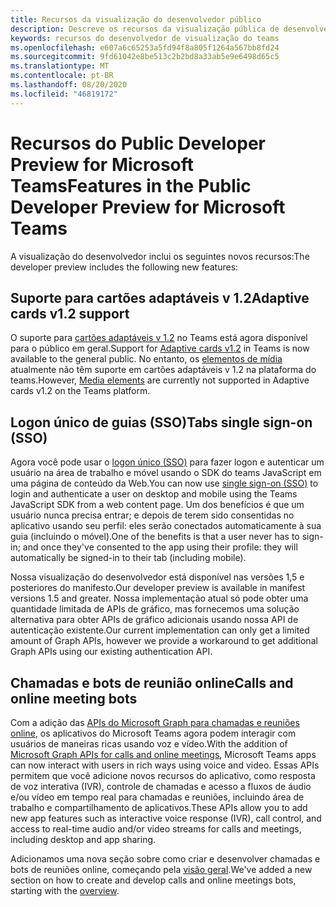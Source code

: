 ```yaml
---
title: Recursos da visualização do desenvolvedor público
description: Descreve os recursos da visualização pública de desenvolvedor do Microsoft Teams
keywords: recursos do desenvolvedor de visualização do teams
ms.openlocfilehash: e607a6c65253a5fd94f8a805f1264a567bb8fd24
ms.sourcegitcommit: 9fd61042e8be513c2b2bd8a33ab5e9e6498d65c5
ms.translationtype: MT
ms.contentlocale: pt-BR
ms.lasthandoff: 08/20/2020
ms.locfileid: "46819172"
---
```

# <a name="features-in-the-public-developer-preview-for-microsoft-teams"></a><span data-ttu-id="1cc29-104">Recursos do Public Developer Preview for Microsoft Teams</span><span class="sxs-lookup"><span data-stu-id="1cc29-104">Features in the Public Developer Preview for Microsoft Teams</span></span>

<span data-ttu-id="1cc29-105">A visualização do desenvolvedor inclui os seguintes novos recursos:</span><span class="sxs-lookup"><span data-stu-id="1cc29-105">The developer preview includes the following new features:</span></span>

## <a name="adaptive-cards-v12-support"></a><span data-ttu-id="1cc29-106">Suporte para cartões adaptáveis v 1.2</span><span class="sxs-lookup"><span data-stu-id="1cc29-106">Adaptive cards v1.2 support</span></span>

<span data-ttu-id="1cc29-107">O suporte para [cartões adaptáveis v 1.2](https://github.com/microsoft/AdaptiveCards/releases/tag/v1.2.0) no Teams está agora disponível para o público em geral.</span><span class="sxs-lookup"><span data-stu-id="1cc29-107">Support for [Adaptive cards v1.2](https://github.com/microsoft/AdaptiveCards/releases/tag/v1.2.0) in Teams is now available to the general public.</span></span> <span data-ttu-id="1cc29-108">No entanto, os [elementos de mídia](https://adaptivecards.io/explorer/Media.html) atualmente não têm suporte em cartões adaptáveis v 1.2 na plataforma do teams.</span><span class="sxs-lookup"><span data-stu-id="1cc29-108">However, [Media elements](https://adaptivecards.io/explorer/Media.html) are currently not supported in Adaptive cards v1.2 on the Teams platform.</span></span>

## <a name="tabs-single-sign-on-sso"></a><span data-ttu-id="1cc29-109">Logon único de guias (SSO)</span><span class="sxs-lookup"><span data-stu-id="1cc29-109">Tabs single sign-on (SSO)</span></span>

<span data-ttu-id="1cc29-110">Agora você pode usar o [logon único (SSO)](~/tabs/how-to/authentication/auth-aad-sso.md) para fazer logon e autenticar um usuário na área de trabalho e móvel usando o SDK do teams JavaScript em uma página de conteúdo da Web.</span><span class="sxs-lookup"><span data-stu-id="1cc29-110">You can now use [single sign-on (SSO)](~/tabs/how-to/authentication/auth-aad-sso.md) to login and authenticate a user on desktop and mobile using the Teams JavaScript SDK from a web content page.</span></span> <span data-ttu-id="1cc29-111">Um dos benefícios é que um usuário nunca precisa entrar; e depois de terem sido consentidas no aplicativo usando seu perfil: eles serão conectados automaticamente à sua guia (incluindo o móvel).</span><span class="sxs-lookup"><span data-stu-id="1cc29-111">One of the benefits is that a user never has to sign-in; and once they've consented to the app using their profile: they will automatically be signed-in to their tab (including mobile).</span></span>

<span data-ttu-id="1cc29-112">Nossa visualização do desenvolvedor está disponível nas versões 1,5 e posteriores do manifesto.</span><span class="sxs-lookup"><span data-stu-id="1cc29-112">Our developer preview is available in manifest versions 1.5 and greater.</span></span> <span data-ttu-id="1cc29-113">Nossa implementação atual só pode obter uma quantidade limitada de APIs de gráfico, mas fornecemos uma solução alternativa para obter APIs de gráfico adicionais usando nossa API de autenticação existente.</span><span class="sxs-lookup"><span data-stu-id="1cc29-113">Our current implementation can only get a limited amount of Graph APIs, however we provide a workaround to get additional Graph APIs using our existing authentication API.</span></span>

## <a name="calls-and-online-meeting-bots"></a><span data-ttu-id="1cc29-114">Chamadas e bots de reunião online</span><span class="sxs-lookup"><span data-stu-id="1cc29-114">Calls and online meeting bots</span></span>

<span data-ttu-id="1cc29-115">Com a adição das [APIs do Microsoft Graph para chamadas e reuniões online](/graph/api/resources/communications-api-overview?view=graph-rest-beta), os aplicativos do Microsoft Teams agora podem interagir com usuários de maneiras ricas usando voz e vídeo.</span><span class="sxs-lookup"><span data-stu-id="1cc29-115">With the addition of [Microsoft Graph APIs for calls and online meetings](/graph/api/resources/communications-api-overview?view=graph-rest-beta), Microsoft Teams apps can now interact with users in rich ways using voice and video.</span></span> <span data-ttu-id="1cc29-116">Essas APIs permitem que você adicione novos recursos do aplicativo, como resposta de voz interativa (IVR), controle de chamadas e acesso a fluxos de áudio e/ou vídeo em tempo real para chamadas e reuniões, incluindo área de trabalho e compartilhamento de aplicativos.</span><span class="sxs-lookup"><span data-stu-id="1cc29-116">These APIs allow you to add new app features such as interactive voice response (IVR), call control, and access to real-time audio and/or video streams for calls and meetings, including desktop and app sharing.</span></span>

<span data-ttu-id="1cc29-117">Adicionamos uma nova seção sobre como criar e desenvolver chamadas e bots de reuniões online, começando pela [visão geral](~/bots/calls-and-meetings/calls-meetings-bots-overview.md).</span><span class="sxs-lookup"><span data-stu-id="1cc29-117">We've added a new section on how to create and develop calls and online meetings bots, starting with the [overview](~/bots/calls-and-meetings/calls-meetings-bots-overview.md).</span></span>
